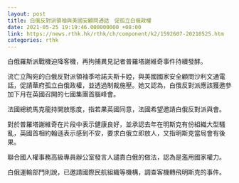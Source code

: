 ```yaml
---
layout: post
title: 白俄反對派領袖與美國安顧問通話　促孤立白俄政權
date: 2021-05-25 19:19:46.000000000 +08:00
link: https://news.rthk.hk/rthk/ch/component/k2/1592607-20210525.htm
categories: rthk
---
```


白俄羅斯派戰機迫降客機，再拘捕異見記者普羅塔謝維奇事件持續發酵。

流亡立陶宛的白俄反對派領袖季哈諾夫斯卡婭，與美國國家安全顧問沙利文通電話，促請華府孤立白俄政權，並透過制裁施壓。她又認為，白俄反對派應該獲邀參加下月在英國召開的七國集團首腦峰會。

法國總統馬克龍持開放態度，指若果英國同意，法國希望邀請白俄反對派與會。

對於普羅塔謝維奇在片段中表示健康良好，並承認去年在明斯克有份組織大型騷亂，英國首相約翰遜表示感到不安，要求白俄立即放人，又指明斯克當局會有後果。

聯合國人權事務高級專員辦公室發言人譴責白俄的做法，認為是濫用國家權力。

白俄運輸部門則說，已邀請國際民航組織等機構，調查客機轉飛明斯克的事件。
